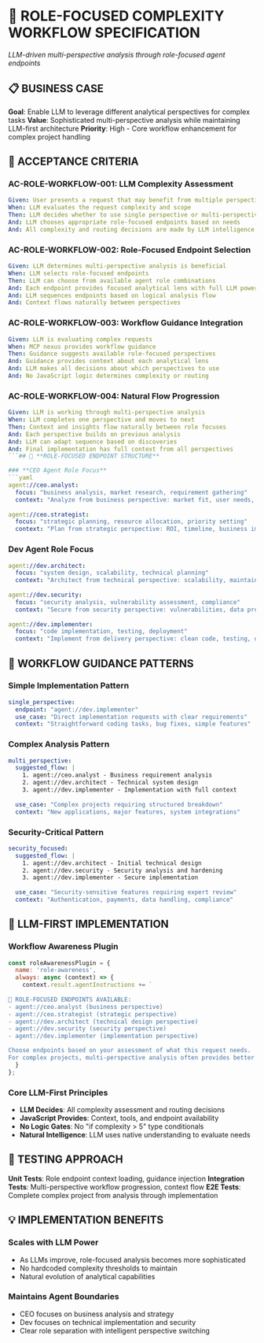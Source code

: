 # 🧠 ROLE-FOCUSED COMPLEXITY WORKFLOW SPECIFICATION

*LLM-driven multi-perspective analysis through role-focused agent endpoints*

## 📋 **BUSINESS CASE**

**Goal**: Enable LLM to leverage different analytical perspectives for complex tasks
**Value**: Sophisticated multi-perspective analysis while maintaining LLM-first architecture
**Priority**: High - Core workflow enhancement for complex project handling

## 🎯 **ACCEPTANCE CRITERIA**

### **AC-ROLE-WORKFLOW-001: LLM Complexity Assessment**
```yaml
Given: User presents a request that may benefit from multiple perspectives
When: LLM evaluates the request complexity and scope
Then: LLM decides whether to use single perspective or multi-perspective approach
And: LLM chooses appropriate role-focused endpoints based on needs
And: All complexity and routing decisions are made by LLM intelligence
```

### **AC-ROLE-WORKFLOW-002: Role-Focused Endpoint Selection**
```yaml
Given: LLM determines multi-perspective analysis is beneficial
When: LLM selects role-focused endpoints
Then: LLM can choose from available agent role combinations
And: Each endpoint provides focused analytical lens with full LLM power
And: LLM sequences endpoints based on logical analysis flow
And: Context flows naturally between perspectives
```

### **AC-ROLE-WORKFLOW-003: Workflow Guidance Integration**
```yaml
Given: LLM is evaluating complex requests
When: MCP nexus provides workflow guidance
Then: Guidance suggests available role-focused perspectives
And: Guidance provides context about each analytical lens
And: LLM makes all decisions about which perspectives to use
And: No JavaScript logic determines complexity or routing
```

### **AC-ROLE-WORKFLOW-004: Natural Flow Progression**
```yaml
Given: LLM is working through multi-perspective analysis
When: LLM completes one perspective and moves to next
Then: Context and insights flow naturally between role focuses
And: Each perspective builds on previous analysis
And: LLM can adapt sequence based on discoveries
And: Final implementation has full context from all perspectives
```## 🎯 **ROLE-FOCUSED ENDPOINT STRUCTURE**

### **CEO Agent Role Focus**
```yaml
agent://ceo.analyst:
  focus: "business analysis, market research, requirement gathering"
  context: "Analyze from business perspective: market fit, user needs, competitive advantage"
  
agent://ceo.strategist:
  focus: "strategic planning, resource allocation, priority setting"  
  context: "Plan from strategic perspective: ROI, timeline, business impact"
```

### **Dev Agent Role Focus**
```yaml
agent://dev.architect:
  focus: "system design, scalability, technical planning"
  context: "Architect from technical perspective: scalability, maintainability, tech stack"
  
agent://dev.security:
  focus: "security analysis, vulnerability assessment, compliance"
  context: "Secure from security perspective: vulnerabilities, data protection, compliance"
  
agent://dev.implementer:
  focus: "code implementation, testing, deployment"
  context: "Implement from delivery perspective: clean code, testing, documentation"
```

## 🔄 **WORKFLOW GUIDANCE PATTERNS**

### **Simple Implementation Pattern**
```yaml
single_perspective:
  endpoint: "agent://dev.implementer"
  use_case: "Direct implementation requests with clear requirements"
  context: "Straightforward coding tasks, bug fixes, simple features"
```

### **Complex Analysis Pattern**
```yaml
multi_perspective:
  suggested_flow: |
    1. agent://ceo.analyst - Business requirement analysis
    2. agent://dev.architect - Technical system design
    3. agent://dev.implementer - Implementation with full context
    
  use_case: "Complex projects requiring structured breakdown"
  context: "New applications, major features, system integrations"
```

### **Security-Critical Pattern**
```yaml
security_focused:
  suggested_flow: |
    1. agent://dev.architect - Initial technical design
    2. agent://dev.security - Security analysis and hardening
    3. agent://dev.implementer - Secure implementation
    
  use_case: "Security-sensitive features requiring expert review"
  context: "Authentication, payments, data handling, compliance"
```

## 🧠 **LLM-FIRST IMPLEMENTATION**

### **Workflow Awareness Plugin**
```javascript
const roleAwarenessPlugin = {
  name: 'role-awareness',
  always: async (context) => {
    context.result.agentInstructions += `
    
🎯 ROLE-FOCUSED ENDPOINTS AVAILABLE:
- agent://ceo.analyst (business perspective)
- agent://ceo.strategist (strategic perspective)
- agent://dev.architect (technical design perspective)
- agent://dev.security (security perspective)
- agent://dev.implementer (implementation perspective)

Choose endpoints based on your assessment of what this request needs.
For complex projects, multi-perspective analysis often provides better results.`;
  }
};
```

### **Core LLM-First Principles**
- **LLM Decides**: All complexity assessment and routing decisions
- **JavaScript Provides**: Context, tools, and endpoint availability
- **No Logic Gates**: No "if complexity > 5" type conditionals
- **Natural Intelligence**: LLM uses native understanding to evaluate needs

## 🧪 **TESTING APPROACH**

**Unit Tests**: Role endpoint context loading, guidance injection
**Integration Tests**: Multi-perspective workflow progression, context flow
**E2E Tests**: Complete complex project from analysis through implementation

## 💡 **IMPLEMENTATION BENEFITS**

### **Scales with LLM Power**
- As LLMs improve, role-focused analysis becomes more sophisticated
- No hardcoded complexity thresholds to maintain
- Natural evolution of analytical capabilities

### **Maintains Agent Boundaries**
- CEO focuses on business analysis and strategy
- Dev focuses on technical implementation and security
- Clear role separation with intelligent perspective switching